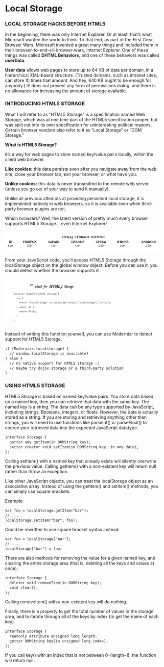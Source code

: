 # Local Storage

### LOCAL STORAGE HACKS BEFORE HTML5

In the beginning, there was only Internet Explorer. Or at least, that’s what Microsoft wanted the world to think. To that end, as part of the First Great Browser Wars, Microsoft invented a great many things and included them in their browser-to-end-all-browser-wars, Internet Explorer. One of these things was called **DHTML Behaviors**, and one of these behaviors was called **userData**.

**User data** allows web pages to store up to 64 KB of data per domain, in a hierarchical XML-based structure. (Trusted domains, such as intranet sites, can store 10 times that amount. And hey, 640 KB ought to be enough for anybody.) IE does not present any form of permissions dialog, and there is no allowance for increasing the amount of storage available.

### INTRODUCING HTML5 STORAGE

What I will refer to as “HTML5 Storage” is a specification named Web Storage, which was at one time part of the HTML5 specification proper, but was split out into its own specification for uninteresting political reasons. Certain browser vendors also refer to it as “Local Storage” or “DOM Storage.”

**What is HTML5 Storage?**

 it’s a way for web pages to store named key/value pairs locally, within the client web browser.
 
 **Like cookies:** this data persists even after you navigate away from the web site, close your browser tab, exit your browser, or what have you.
 
 **Unlike cookies:** this data is never transmitted to the remote web server (unless you go out of your way to send it manually).
 
Unlike all previous attempts at providing persistent local storage, it is implemented natively in web browsers, so it is available even when third-party browser plugins are not.
 
Which browsers? Well, the latest version of pretty much every browser supports HTML5 Storage… even Internet Explorer!

![](storage.PNG)

From your JavaScript code, you’ll access HTML5 Storage through the localStorage object on the global window object. Before you can use it, you should detect whether the browser supports it.

![](storage2..PNG)

Instead of writing this function yourself, you can use Modernizr to detect support for HTML5 Storage.

```
if (Modernizr.localstorage) {
  // window.localStorage is available!
} else {
  // no native support for HTML5 storage :(
  // maybe try dojox.storage or a third-party solution
}
```

### USING HTML5 STORAGE

HTML5 Storage is based on named key/value pairs. You store data based on a named key, then you can retrieve that data with the same key. The named key is a string. The data can be any type supported by JavaScript, including strings, Booleans, integers, or floats. However, the data is actually stored as a string. If you are storing and retrieving anything other than strings, you will need to use functions like parseInt() or parseFloat() to coerce your retrieved data into the expected JavaScript datatype.

```
interface Storage {
  getter any getItem(in DOMString key);
  setter creator void setItem(in DOMString key, in any data);
};
```

Calling setItem() with a named key that already exists will silently overwrite the previous value. Calling getItem() with a non-existent key will return null rather than throw an exception.

Like other JavaScript objects, you can treat the localStorage object as an associative array. Instead of using the getItem() and setItem() methods, you can simply use square brackets. 

Example:

```
var foo = localStorage.getItem("bar");
// ...
localStorage.setItem("bar", foo);
```

Could be rewritten to use square bracket syntax instead:

```
var foo = localStorage["bar"];
// ...
localStorage["bar"] = foo;
```

There are also methods for removing the value for a given named key, and clearing the entire storage area (that is, deleting all the keys and values at once).

```
interface Storage {
  deleter void removeItem(in DOMString key);
  void clear();
};
```

Calling removeItem() with a non-existent key will do nothing.

Finally, there is a property to get the total number of values in the storage area, and to iterate through all of the keys by index (to get the name of each key).

```
interface Storage {
  readonly attribute unsigned long length;
  getter DOMString key(in unsigned long index);
};
```

If you call key() with an index that is not between 0–(length-1), the function will return null.























